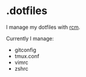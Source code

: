 # .dotfiles

I manage my dotfiles with [rcm](https://github.com/thoughtbot/rcm).

Currently I manage:

- gitconfig
- tmux.conf
- vimrc
- zshrc
